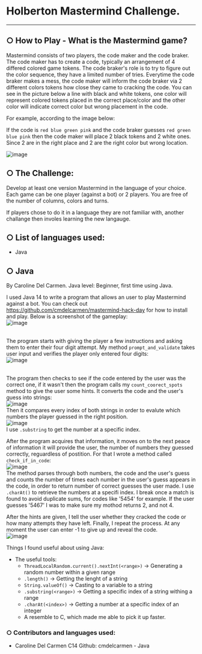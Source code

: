 # Holberton Mastermind Challenge.
---------------------------------

## ○ How to Play - What is the Mastermind game?
Mastermind consists of two players, the code maker and the code braker. The code maker has to create a code, typically an
arrangement of 4 differed colored game tokens. The code braker's role is to try to figure out the color sequence, they have
a limited number of tries. Everytime the code braker makes a mess, the code maker will inform the code braker via 2 different
colors tokens how close they came to cracking the code. You can see in the picture below a line with black and white tokens,
one color will represent colored tokens placed in the correct place/color and the other color will indicate correct color but
wrong placement in the code.

For example, according to the image below:

If the code is ```red blue green pink``` and the code braker guesses ``red green blue pink`` then the code maker will place 2 black
tokens and 2 white ones. Since 2 are in the right place and 2 are the right color but wrong location.

![image](https://user-images.githubusercontent.com/77739870/133868031-8ac78ef4-7a4a-4f59-b66c-1866cfc1d4f0.png)  

## ○ The Challenge:
Develop at least one version Mastermind in the language of your choice. Each game can be one player (against a bot) or 2 players. You are free of the number of columns, colors and turns.

If players chose to do it in a language they are not familiar with, another challange then involes learning the new langauge.

## ○ List of languages used:
* Java

## ○ Java

By Caroline Del Carmen. Java level: Beginner, first time using Java.

I used Java 14 to write a program that allows an user to play Mastermind against a bot.
You can check out https://github.com/cmdelcarmen/mastermind-hack-day for how to install and play.
Below is a screenshot of the gameplay: <br>
![image](https://user-images.githubusercontent.com/77739870/133868800-8c5a6928-ca98-4650-b176-4981d76f3d69.png)  
<br>

The program starts with giving the player a few instructions and asking them to enter their four digit attempt.
My method ``prompt_and_validate`` takes user input and verifies the player only entered four digits:<br>
![image](https://user-images.githubusercontent.com/77739870/133868877-86f66d56-7f2e-4e5d-a496-3e085d9390d8.png)  
<br>

The program then checks to see if the code entered by the user was the correct one, if it wasn't then the program
calls my ``count_coorect_spots`` method to give the user some hints. It converts the code and the user's guess into
strings:<br>
![image](https://user-images.githubusercontent.com/77739870/133869083-e2d6f010-1f0d-49ec-8969-49eba60b32a6.png)  
Then it compares every index of both strings in order to evalute which numbers the player guessed in the right position.<br>
![image](https://user-images.githubusercontent.com/77739870/133869110-952b9936-24ca-45a4-9ee3-dc3dde695ed5.png)  
I use ``.substring`` to get the number at a specific index.

After the program acquires that information, it moves on to the next peace of information it will provide the user, the
number of numbers they guessed correctly, reguardless of postition. For that I wrote a method called ``check_if_in_code``:
<br>
![image](https://user-images.githubusercontent.com/77739870/133869208-743c98ca-56aa-484f-9e2c-50d1839ced1e.png)  
The method parses through both numbers, the code and the user's guess and counts the number of times each number in the
user's guess appears in the code, in order to return number of correct guesses the user made. I use ``.charAt()`` to retrieve the numbers at a specifi index. I break once a match is found to avoid duplicate sums, for codes like '5454' for example. If the user guesses '5467' I was to make sure my mothod returns 2, and not 4. <br>

After the hints are given, I tell the user whether they cracked the code or how many attempts they have left. Finally, I repeat the process. At any moment the user can enter -1 to give up and reveal the code. <br>
![image](https://user-images.githubusercontent.com/77739870/133869370-ab86c456-d3a6-4cee-9960-cc0da6826c6c.png)    



Things I found useful about using Java:<br>
* The useful tools: 
  - ``ThreadLocalRandom.current().nextInt(<range>)`` -> Generating a random number within a given range
  - ``.length()`` -> Getting the lenght of a string
  - ``String.valueOf()`` -> Casting to a variable to a string
  - ``.substring(<range>)`` -> Getting a specific index of a string withing a range
  - ``.charAt(<index>)`` -> Getting a number at a specific index of an integer
  - A resemble to C, which made me able to pick it up faster. 

### ○ Contributors and languages used:
* Caroline Del Carmen C14 Github: cmdelcarmen - Java
